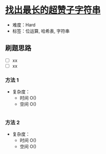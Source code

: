 # [找出最长的超赞子字符串](https://leetcode-cn.com/problems/find-longest-awesome-substring/)

- 难度：Hard
- 标签：位运算, 哈希表, 字符串

## 刷题思路

- [ ] xx
- [ ] xx

### 方法 1

- 复杂度：
    - 时间 O()
    - 空间 O()

``` js

```

### 方法 2

- 复杂度：
    - 时间 O()
    - 空间 O()

``` js

```
